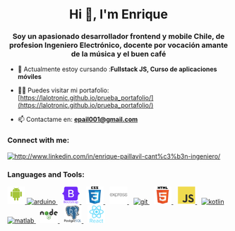 <h1 align="center">Hi 👋, I'm Enrique</h1>
<h3 align="center">Soy un apasionado desarrollador frontend y mobile Chile, de profesion Ingeniero Electrónico, docente por vocación amante de la música y el buen café</h3>

- 🌱 Actualmente estoy cursando :**Fullstack JS, Curso de aplicaciones móviles**

- 👨‍💻 Puedes visitar mi portafolio: [https://lalotronic.github.io/prueba_portafolio/](https://lalotronic.github.io/prueba_portafolio/)

- 📫 Contactame en: **epail001@gmail.com**

<h3 align="left">Connect with me:</h3>
<p align="left">
<a href="https://linkedin.com/in/http://www.linkedin.com/in/enrique-paillavil-cant%c3%b3n-ingeniero/" target="blank"><img align="center" src="https://raw.githubusercontent.com/rahuldkjain/github-profile-readme-generator/master/src/images/icons/Social/linked-in-alt.svg" alt="http://www.linkedin.com/in/enrique-paillavil-cant%c3%b3n-ingeniero/" height="30" width="40" /></a>
</p>

<h3 align="left">Languages and Tools:</h3>

<p align="left">
    <a href="https://developer.android.com" target="_blank" rel="noreferrer">
        <span style="padding-right: 30">
            <img src="https://raw.githubusercontent.com/devicons/devicon/master/icons/android/android-original-wordmark.svg" alt="android" width="40" height="40"/>
        </span>
    </a>
    <a href="https://www.arduino.cc/" target="_blank" rel="noreferrer">
        <span style="padding-right: 10px;">
            <img src="https://cdn.worldvectorlogo.com/logos/arduino-1.svg" alt="arduino" width="40" height="40"/>
        </span>
    </a>
    <a href="https://getbootstrap.com" target="_blank" rel="noreferrer">
        <span style="padding-right: 10px;">
            <img src="https://raw.githubusercontent.com/devicons/devicon/master/icons/bootstrap/bootstrap-plain-wordmark.svg" alt="bootstrap" width="40" height="40"/>
        </span>
    </a>
    <a href="https://www.w3schools.com/css/" target="_blank" rel="noreferrer">
        <span style="padding-right: 10px;">
            <img src="https://raw.githubusercontent.com/devicons/devicon/master/icons/css3/css3-original-wordmark.svg" alt="css3" width="40" height="40"/>
        </span>
    </a>
    <a href="https://expressjs.com" target="_blank" rel="noreferrer">
        <span style="padding-right: 10px;">
            <img src="https://raw.githubusercontent.com/devicons/devicon/master/icons/express/express-original-wordmark.svg" alt="express" width="40" height="40"/>
        </span>
    </a>
    <a href="https://git-scm.com/" target="_blank" rel="noreferrer">
        <span style="padding-right: 10px;">
            <img src="https://www.vectorlogo.zone/logos/git-scm/git-scm-icon.svg" alt="git" width="40" height="40"/>
        </span>
    </a>
    <a href="https://www.w3.org/html/" target="_blank" rel="noreferrer">
        <span style="padding-right: 10px;">
            <img src="https://raw.githubusercontent.com/devicons/devicon/master/icons/html5/html5-original-wordmark.svg" alt="html5" width="40" height="40"/>
        </span>
    </a>
    <a href="https://developer.mozilla.org/en-US/docs/Web/JavaScript" target="_blank" rel="noreferrer">
        <span style="padding-right: 10px;">
            <img src="https://raw.githubusercontent.com/devicons/devicon/master/icons/javascript/javascript-original.svg" alt="javascript" width="40" height="40"/>
        </span>
    </a>
    <a href="https://kotlinlang.org" target="_blank" rel="noreferrer">
        <span style="padding-right: 10px;">
            <img src="https://www.vectorlogo.zone/logos/kotlinlang/kotlinlang-icon.svg" alt="kotlin" width="40" height="40"/>
        </span>
    </a>
    <a href="https://www.mathworks.com/" target="_blank" rel="noreferrer">
        <span style="padding-right: 10px;">
            <img src="https://upload.wikimedia.org/wikipedia/commons/2/21/Matlab_Logo.png" alt="matlab" width="40" height="40"/>
        </span>
    </a>
    <a href="https://nodejs.org" target="_blank" rel="noreferrer">
        <span style="padding-right: 10px;">
            <img src="https://raw.githubusercontent.com/devicons/devicon/master/icons/nodejs/nodejs-original-wordmark.svg" alt="nodejs" width="40" height="40"/>
        </span>
    </a>
    <a href="https://www.postgresql.org" target="_blank" rel="noreferrer">
        <span style="padding-right: 10px;">
            <img src="https://raw.githubusercontent.com/devicons/devicon/master/icons/postgresql/postgresql-original-wordmark.svg" alt="postgresql" width="40" height="40"/>
        </span>
    </a>
    <a href="https://reactjs.org/" target="_blank" rel="noreferrer">
        <span style="padding-right: 10px;">
            <img src="https://raw.githubusercontent.com/devicons/devicon/master/icons/react/react-original-wordmark.svg" alt="react" width="40" height="40"/>
        </span>
    </a>
</p>
